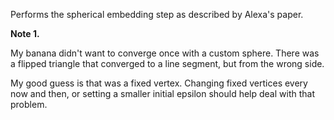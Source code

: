Performs the spherical embedding step as described by Alexa's paper.

**Note 1.**

My banana didn't want to converge once with a custom sphere. 
There was a flipped triangle that converged to a line segment, but from the wrong side.

My good guess is that was a fixed vertex. Changing fixed vertices every now and then, or setting a smaller initial epsilon
should help deal with that problem.